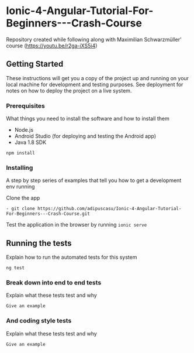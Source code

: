 # Ionic-4-Angular-Tutorial-For-Beginners---Crash-Course

Repository created while following along with Maximilian Schwarzmüller' course (https://youtu.be/r2ga-iXS5i4)

## Getting Started

These instructions will get you a copy of the project up and running on your local machine for development and testing purposes. See deployment for notes on how to deploy the project on a live system.

### Prerequisites

What things you need to install the software and how to install them

- Node.js
- Android Studio (for deploying and testing the Android app)
- Java 1.8 SDK

```
npm install
```

### Installing

A step by step series of examples that tell you how to get a development env running

Clone the app

```
- git clone https://github.com/adipuscasu/Ionic-4-Angular-Tutorial-For-Beginners---Crash-Course.git
```

Test the application in the browser by running `ionic serve`

## Running the tests

Explain how to run the automated tests for this system

```
ng test
```

### Break down into end to end tests

Explain what these tests test and why

```
Give an example
```

### And coding style tests

Explain what these tests test and why

```
Give an example
```
